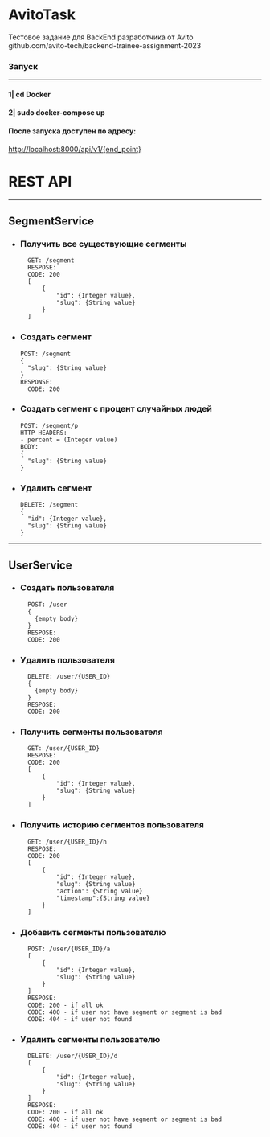 # AvitoTask
Тестовое задание для BackEnd разработчика от Avito\
github.com/avito-tech/backend-trainee-assignment-2023

### Запуск

---
#### 1| cd Docker

#### 2| sudo docker-compose up

#### После запуска доступен по адресу:
<http://localhost:8000/api/v1/{end_point}>

# REST API
___
## SegmentService
* ### Получить все существующие сегменты
        GET: /segment
        RESPOSE:
        CODE: 200
        [
            {
                "id": {Integer value},
                "slug": {String value}
            }
        ]
* ### Создать сегмент
      POST: /segment
      {
        "slug": {String value}
      }
      RESPONSE:
        CODE: 200
* ### Создать сегмент с процент случайных людей
      POST: /segment/p
      HTTP HEADERS:
      - percent = (Integer value)
      BODY:
      {
        "slug": {String value}
      }
* ### Удалить сегмент
      DELETE: /segment
      {
        "id": {Integer value},
        "slug": {String value}
      }  
___
## UserService
* ### Создать пользователя
        POST: /user
        {
          {empty body}
        }
        RESPOSE:
        CODE: 200
* ### Удалить пользователя
        DELETE: /user/{USER_ID}
        {
          {empty body}
        }
        RESPOSE:
        CODE: 200
* ### Получить сегменты пользователя
        GET: /user/{USER_ID}
        RESPOSE:
        CODE: 200
        [
            {
                "id": {Integer value},
                "slug": {String value}
            }
        ]
* ### Получить историю сегментов пользователя
        GET: /user/{USER_ID}/h
        RESPOSE:
        CODE: 200
        [
            {
                "id": {Integer value},
                "slug": {String value}
                "action": {String value}
                "timestamp":{String value}
            }
        ]
* ### Добавить сегменты пользователю
        POST: /user/{USER_ID}/a
        [
            {
                "id": {Integer value},
                "slug": {String value}
            }
        ]
        RESPOSE:
        CODE: 200 - if all ok
        CODE: 400 - if user not have segment or segment is bad
        CODE: 404 - if user not found
* ### Удалить сегменты пользователю
        DELETE: /user/{USER_ID}/d
        [
            {
                "id": {Integer value},
                "slug": {String value}
            }
        ]
        RESPOSE:
        CODE: 200 - if all ok
        CODE: 400 - if user not have segment or segment is bad
        CODE: 404 - if user not found

